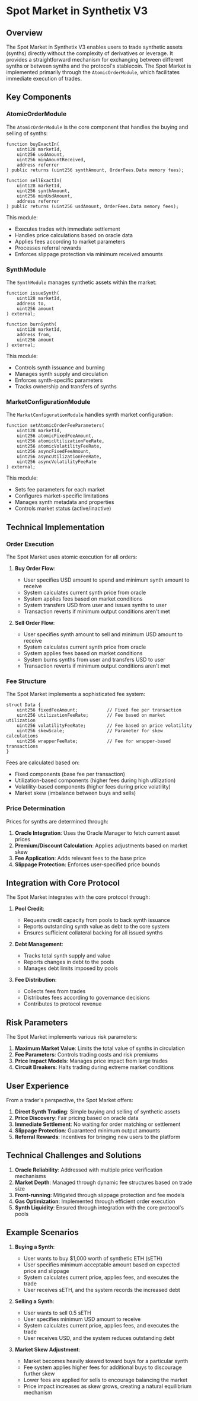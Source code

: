 # Spot Market in Synthetix V3

## Overview

The Spot Market in Synthetix V3 enables users to trade synthetic assets (synths) directly without the complexity of derivatives or leverage. It provides a straightforward mechanism for exchanging between different synths or between synths and the protocol's stablecoin. The Spot Market is implemented primarily through the `AtomicOrderModule`, which facilitates immediate execution of trades.

## Key Components

### AtomicOrderModule

The `AtomicOrderModule` is the core component that handles the buying and selling of synths:

```solidity
function buyExactIn(
    uint128 marketId,
    uint256 usdAmount,
    uint256 minAmountReceived,
    address referrer
) public returns (uint256 synthAmount, OrderFees.Data memory fees);

function sellExactIn(
    uint128 marketId,
    uint256 synthAmount,
    uint256 minUsdAmount,
    address referrer
) public returns (uint256 usdAmount, OrderFees.Data memory fees);
```

This module:
- Executes trades with immediate settlement
- Handles price calculations based on oracle data
- Applies fees according to market parameters
- Processes referral rewards
- Enforces slippage protection via minimum received amounts

### SynthModule

The `SynthModule` manages synthetic assets within the market:

```solidity
function issueSynth(
    uint128 marketId,
    address to,
    uint256 amount
) external;

function burnSynth(
    uint128 marketId,
    address from,
    uint256 amount
) external;
```

This module:
- Controls synth issuance and burning
- Manages synth supply and circulation
- Enforces synth-specific parameters
- Tracks ownership and transfers of synths

### MarketConfigurationModule

The `MarketConfigurationModule` handles synth market configuration:

```solidity
function setAtomicOrderFeeParameters(
    uint128 marketId,
    uint256 atomicFixedFeeAmount,
    uint256 atomicUtilizationFeeRate,
    uint256 atomicVolatilityFeeRate,
    uint256 asyncFixedFeeAmount,
    uint256 asyncUtilizationFeeRate,
    uint256 asyncVolatilityFeeRate
) external;
```

This module:
- Sets fee parameters for each market
- Configures market-specific limitations
- Manages synth metadata and properties
- Controls market status (active/inactive)

## Technical Implementation

### Order Execution

The Spot Market uses atomic execution for all orders:

1. **Buy Order Flow**:
   - User specifies USD amount to spend and minimum synth amount to receive
   - System calculates current synth price from oracle
   - System applies fees based on market conditions
   - System transfers USD from user and issues synths to user
   - Transaction reverts if minimum output conditions aren't met

2. **Sell Order Flow**:
   - User specifies synth amount to sell and minimum USD amount to receive
   - System calculates current synth price from oracle
   - System applies fees based on market conditions
   - System burns synths from user and transfers USD to user
   - Transaction reverts if minimum output conditions aren't met

### Fee Structure

The Spot Market implements a sophisticated fee system:

```solidity
struct Data {
    uint256 fixedFeeAmount;           // Fixed fee per transaction
    uint256 utilizationFeeRate;       // Fee based on market utilization
    uint256 volatilityFeeRate;        // Fee based on price volatility
    uint256 skewScale;                // Parameter for skew calculations
    uint256 wrapperFeeRate;           // Fee for wrapper-based transactions
}
```

Fees are calculated based on:
- Fixed components (base fee per transaction)
- Utilization-based components (higher fees during high utilization)
- Volatility-based components (higher fees during price volatility)
- Market skew (imbalance between buys and sells)

### Price Determination

Prices for synths are determined through:

1. **Oracle Integration**: Uses the Oracle Manager to fetch current asset prices
2. **Premium/Discount Calculation**: Applies adjustments based on market skew
3. **Fee Application**: Adds relevant fees to the base price
4. **Slippage Protection**: Enforces user-specified price bounds

## Integration with Core Protocol

The Spot Market integrates with the core protocol through:

1. **Pool Credit**:
   - Requests credit capacity from pools to back synth issuance
   - Reports outstanding synth value as debt to the core system
   - Ensures sufficient collateral backing for all issued synths

2. **Debt Management**:
   - Tracks total synth supply and value
   - Reports changes in debt to the pools
   - Manages debt limits imposed by pools

3. **Fee Distribution**:
   - Collects fees from trades
   - Distributes fees according to governance decisions
   - Contributes to protocol revenue

## Risk Parameters

The Spot Market implements various risk parameters:

1. **Maximum Market Value**: Limits the total value of synths in circulation
2. **Fee Parameters**: Controls trading costs and risk premiums
3. **Price Impact Models**: Manages price impact from large trades
4. **Circuit Breakers**: Halts trading during extreme market conditions

## User Experience

From a trader's perspective, the Spot Market offers:

1. **Direct Synth Trading**: Simple buying and selling of synthetic assets
2. **Price Discovery**: Fair pricing based on oracle data
3. **Immediate Settlement**: No waiting for order matching or settlement
4. **Slippage Protection**: Guaranteed minimum output amounts
5. **Referral Rewards**: Incentives for bringing new users to the platform

## Technical Challenges and Solutions

1. **Oracle Reliability**: Addressed with multiple price verification mechanisms
2. **Market Depth**: Managed through dynamic fee structures based on trade size
3. **Front-running**: Mitigated through slippage protection and fee models
4. **Gas Optimization**: Implemented through efficient order execution
5. **Synth Liquidity**: Ensured through integration with the core protocol's pools

## Example Scenarios

1. **Buying a Synth**:
   - User wants to buy $1,000 worth of synthetic ETH (sETH)
   - User specifies minimum acceptable amount based on expected price and slippage
   - System calculates current price, applies fees, and executes the trade
   - User receives sETH, and the system records the increased debt

2. **Selling a Synth**:
   - User wants to sell 0.5 sETH
   - User specifies minimum USD amount to receive
   - System calculates current price, applies fees, and executes the trade
   - User receives USD, and the system reduces outstanding debt

3. **Market Skew Adjustment**:
   - Market becomes heavily skewed toward buys for a particular synth
   - Fee system applies higher fees for additional buys to discourage further skew
   - Lower fees are applied for sells to encourage balancing the market
   - Price impact increases as skew grows, creating a natural equilibrium mechanism
